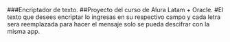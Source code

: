 ###Encriptador de texto.
##Proyecto del curso de Alura Latam + Oracle. 
#El texto que desees encriptar lo ingresas en su respectivo campo y cada letra sera reemplazada para hacer el mensaje solo se pueda descifrar con la misma app.
